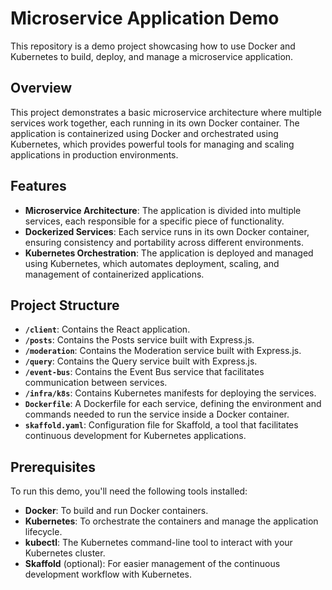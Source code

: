 # Microservice Application Demo

This repository is a demo project showcasing how to use Docker and Kubernetes to build, deploy, and manage a microservice application.

## Overview

This project demonstrates a basic microservice architecture where multiple services work together, each running in its own Docker container. The application is containerized using Docker and orchestrated using Kubernetes, which provides powerful tools for managing and scaling applications in production environments.

## Features

- **Microservice Architecture**: The application is divided into multiple services, each responsible for a specific piece of functionality.
- **Dockerized Services**: Each service runs in its own Docker container, ensuring consistency and portability across different environments.
- **Kubernetes Orchestration**: The application is deployed and managed using Kubernetes, which automates deployment, scaling, and management of containerized applications.

## Project Structure

- **`/client`**: Contains the React application.
- **`/posts`**: Contains the Posts service built with Express.js.
- **`/moderation`**: Contains the Moderation service built with Express.js.
- **`/query`**: Contains the Query service built with Express.js.
- **`/event-bus`**: Contains the Event Bus service that facilitates communication between services.
- **`/infra/k8s`**: Contains Kubernetes manifests for deploying the services.
- **`Dockerfile`**: A Dockerfile for each service, defining the environment and commands needed to run the service inside a Docker container.
- **`skaffold.yaml`**: Configuration file for Skaffold, a tool that facilitates continuous development for Kubernetes applications.

## Prerequisites

To run this demo, you'll need the following tools installed:

- **Docker**: To build and run Docker containers.
- **Kubernetes**: To orchestrate the containers and manage the application lifecycle.
- **kubectl**: The Kubernetes command-line tool to interact with your Kubernetes cluster.
- **Skaffold** (optional): For easier management of the continuous development workflow with Kubernetes.
